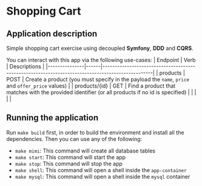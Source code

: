 # Shopping Cart
## Application description
Simple shopping cart exercise using decoupled **Symfony**, **DDD** and **CQRS**.

You can interact with this app via the following use-cases:
| Endpoint      | Verb | Descriptions                                                                                     |
|---------------|------|--------------------------------------------------------------------------------------------------|
| products      | POST | Create a product (you must specify in the payload the `name`, `price` and `offer_price` values)  |
| products/{id} | GET  | Find a product that matches with the provided identifier (or all products if no id is specified) |
|               |      |                                                                                                  |

## Running the application
Run `make build` first, in order to build the environment and install all the dependencies. Then you can use any of the following:
- `make mimi`: This command will create all database tables
- `make start`: This command will start the app
- `make stop`: This command will stop the app
- `make shell`: This command will open a shell inside the `app-container`
- `make mysql`: This command will open a shell inside the `mysql` container

